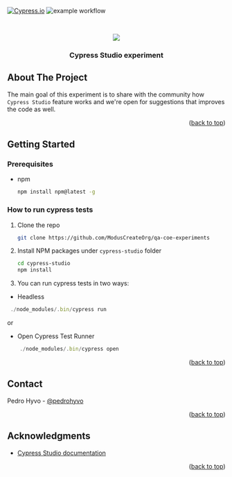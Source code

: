 <div id="top"></div>

<!-- PROJECT SHIELDS -->
[![Cypress.io](https://img.shields.io/badge/tested%20with-Cypress-04C38E.svg)](https://www.cypress.io/)
![example workflow](https://github.com/ModusCreateOrg/qa-coe-experiments/actions/workflows/main.yml/badge.svg)

<!-- PROJECT LOGO -->
<br />
<div align="center">
  <p align="center">
  <a href="https://www.cypress.io"><img src="https://cloud.githubusercontent.com/assets/1268976/20607953/d7ae489c-b24a-11e6-9cc4-91c6c74c5e88.png"/></a>
</p>

  <h3 align="center">Cypress Studio experiment</h3>
</div>

<!-- ABOUT THE PROJECT -->
## About The Project

The main goal of this experiment is to share with the community how `Cypress Studio` feature works and we're open for suggestions that improves the code as well.

<p align="right">(<a href="#top">back to top</a>)</p>

<!-- GETTING STARTED -->
## Getting Started

### Prerequisites

* npm
  ```sh
  npm install npm@latest -g
  ```

### How to run cypress tests

1. Clone the repo
   ```sh
   git clone https://github.com/ModusCreateOrg/qa-coe-experiments
   ```
3. Install NPM packages under `cypress-studio` folder
   ```sh
   cd cypress-studio
   npm install
   ```
4. You can run cypress tests in two ways:
   
  * Headless
  
  ```javascript
   ./node_modules/.bin/cypress run
  ```
  or
  * Open Cypress Test Runner
  ```javascript
      ./node_modules/.bin/cypress open
  ```

<p align="right">(<a href="#top">back to top</a>)</p>

<!-- CONTACT -->
## Contact

Pedro Hyvo - [@pedrohyvo](https://www.linkedin.com/in/pedrohyvo/)

<p align="right">(<a href="#top">back to top</a>)</p>


<!-- ACKNOWLEDGMENTS -->
## Acknowledgments

* [Cypress Studio documentation](https://docs.cypress.io/guides/core-concepts/cypress-studio)

<p align="right">(<a href="#top">back to top</a>)</p>
